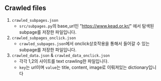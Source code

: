 ## Crawled files

1. `crawled_subpages.json`
    - `src/subpages.py`의 base_url인 "https://www.kead.or.kr/" 에서 탐색된 subpage를 저장한 파일입니다.
2. `crawled_subpages_onclick.json`
    - `crawled_subpages.json`에서 onclick상호작용을 통해서 들어갈 수 있는 subpage를 저장한 파일입니다.
3. `crawled_data.json` & `crawled_data_onclick.json`
    - 각각 1,2의 사이트를 text crawling한 파일입니다.
    - `key`는 url이며 `value`는 title, content, image로 이뤄져있는 dictionary입니다